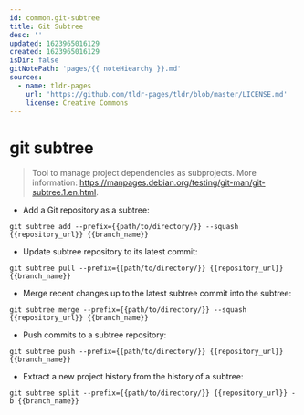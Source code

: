 ```yaml
---
id: common.git-subtree
title: Git Subtree
desc: ''
updated: 1623965016129
created: 1623965016129
isDir: false
gitNotePath: 'pages/{{ noteHiearchy }}.md'
sources:
  - name: tldr-pages
    url: 'https://github.com/tldr-pages/tldr/blob/master/LICENSE.md'
    license: Creative Commons
---
```

# git subtree

> Tool to manage project dependencies as subprojects.
> More information: <https://manpages.debian.org/testing/git-man/git-subtree.1.en.html>.

- Add a Git repository as a subtree:

`git subtree add --prefix={{path/to/directory/}} --squash {{repository_url}} {{branch_name}}`

- Update subtree repository to its latest commit:

`git subtree pull --prefix={{path/to/directory/}} {{repository_url}} {{branch_name}}`

- Merge recent changes up to the latest subtree commit into the subtree:

`git subtree merge --prefix={{path/to/directory/}} --squash {{repository_url}} {{branch_name}}`

- Push commits to a subtree repository:

`git subtree push --prefix={{path/to/directory/}} {{repository_url}} {{branch_name}}`

- Extract a new project history from the history of a subtree:

`git subtree split --prefix={{path/to/directory/}} {{repository_url}} -b {{branch_name}}`

